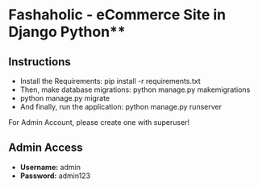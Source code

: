 # Fashaholic - eCommerce Site in Django Python**


## **Instructions**
- Install the Requirements: pip install -r requirements.txt
- Then, make database migrations: python manage.py makemigrations
- python manage.py migrate
- And finally, run the application: python manage.py runserver

For Admin Account, please create one with superuser!


## Admin Access
- **Username:** admin
- **Password:** admin123

